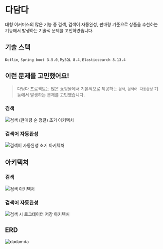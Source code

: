 # 다담다
대형 이커머스의 많은 기능 중 검색, 검색어 자동완성, 판매량 기준으로 상품을 추천하는 기능에서 발생하는 기술적 문제를 고민하였습니다.

## 기술 스택
`Kotlin`, `Spring boot 3.5.0`, `MySQL 8.4`, `Elasticsearch 8.13.4`

## 이런 문제를 고민했어요!
>다담다 프로젝트는 많은 쇼핑몰에서 기본적으로 제공하는 `검색`, `검색어 자동완성` 기능에서 발생하는 문제를 고민했습니다. 

### 검색
![검색 (판매량 순 정렬) 초기 아키텍처](https://github.com/user-attachments/assets/76f7c3ed-03b6-464c-886d-3660b52a6fab)

### 검색어 자동완성
![검색어 자동완성 초기 아키텍처](https://github.com/user-attachments/assets/ede09b37-7058-4094-aaf2-aaaf06abd4a5)


## 아키텍처
### 검색
![검색 아키텍처](https://github.com/user-attachments/assets/862ea500-ae00-473b-b9b0-57996f0614e5)

### 검색어 자동완성
![검색 시 로그데이터 저장 아키텍처](https://github.com/user-attachments/assets/87ba48e5-da84-4c41-9c0e-e2634b760981)

## ERD
![dadamda](https://github.com/user-attachments/assets/a94df162-990a-40aa-95a1-f96f6372f14b)
